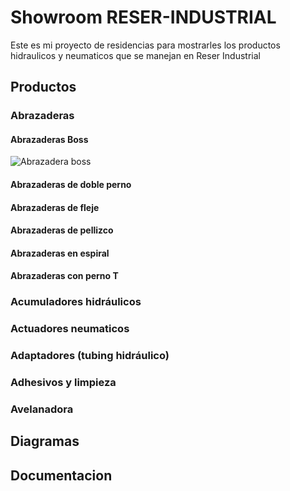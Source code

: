 # Showroom RESER-INDUSTRIAL
Este es mi proyecto de residencias para mostrarles los productos hidraulicos y neumaticos que se manejan en Reser Industrial

## Productos
### Abrazaderas
#### Abrazaderas Boss  
![Abrazadera boss](https://github.com/user-attachments/assets/c6aeba86-ef20-45f4-80ed-003fc48ae2ef)

#### Abrazaderas de doble perno

#### Abrazaderas de fleje
#### Abrazaderas de pellizco
#### Abrazaderas en espiral
#### Abrazaderas con perno T

### Acumuladores hidráulicos

### Actuadores neumaticos

### Adaptadores (tubing hidráulico)

### Adhesivos y limpieza

### Avelanadora









## Diagramas




## Documentacion
